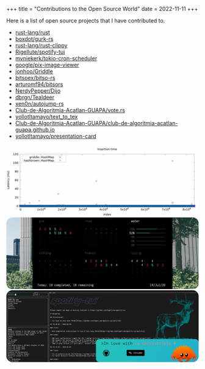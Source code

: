 +++
title = "Contributions to the Open Source World"
date = 2022-11-11
+++

Here is a list of open source projects that I have contributed to.

- [rust-lang/rust](https://github.com/rust-lang/rust)
- [boxdot/gurk-rs](https://github.com/boxdot/gurk-rs)
- [rust-lang/rust-clippy ](https://github.com/rust-lang/rust-clippy)
- [Rigellute/spotify-tui](https://github.com/Rigellute/spotify-tui)
- [mvniekerk/tokio-cron-scheduler](https://github.com/mvniekerk/tokio-cron-scheduler)
  <!-- more -->
- [google/pix-image-viewer](https://github.com/google/pix-image-viewer)  
- [jonhoo/Griddle](https://github.com/jonhoo/griddle/)  
- [bitsoex/bitso-rs](https://github.com/bitsoex/bitso-rs)
- [arturomf94/bitsors](https://github.com/arturomf94/bitsors/)
- [NerdyPepper/Dijo](https://github.com/NerdyPepper/dijo/)
- [dbrgn/Tealdeer](https://github.com/dbrgn/tealdeer/)
- [xen0n/autojump-rs](https://github.com/xen0n/autojump-rs/)
- [Club-de-Algoritmia-Acatlan-GUAPA/vote.rs](https://github.com/Club-de-Algoritmia-Acatlan-GUAPA/vote.rs)
- [yollotltamayo/text_to_tex](https://github.com/yollotltamayo/text_to_tex)  
- [Club-de-Algoritmia-Acatlan-GUAPA/club-de-algoritmia-acatlan-guapa.github.io](https://github.com/Club-de-Algoritmia-Acatlan-GUAPA/club-de-algoritmia-acatlan-guapa.github.io)
- [yollotltamayo/presentation-card](https://github.com/yollotltamayo/presentation-card/tree/master)

![Hashbrown vs Griddle](/plot.png "Hashbrown vs Griddle")
![Dijo](/dijo.png "Dijo ss")
![sptr-tealdeer-chikis](/sptr-tealdeer-chikis.png "sptr-tealdeer-chikis")
